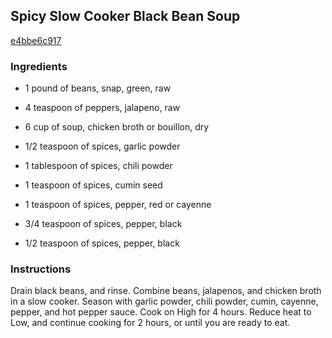 ## Spicy Slow Cooker Black Bean Soup

[e4bbe6c917](http://allrecipes.com/recipe/spicy-slow-cooker-black-bean-soup/)

### Ingredients

 - 1 pound of beans, snap, green, raw

 - 4 teaspoon of peppers, jalapeno, raw

 - 6 cup of soup, chicken broth or bouillon, dry

 - 1/2 teaspoon of spices, garlic powder

 - 1 tablespoon of spices, chili powder

 - 1 teaspoon of spices, cumin seed

 - 1 teaspoon of spices, pepper, red or cayenne

 - 3/4 teaspoon of spices, pepper, black

 - 1/2 teaspoon of spices, pepper, black

### Instructions

Drain black beans, and rinse. Combine beans, jalapenos, and chicken broth in a slow cooker. Season with garlic powder, chili powder, cumin, cayenne, pepper, and hot pepper sauce. Cook on High for 4 hours. Reduce heat to Low, and continue cooking for 2 hours, or until you are ready to eat.
